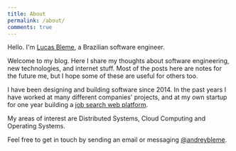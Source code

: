```yaml
---
title: About
permalink: /about/
comments: true
---
```


Hello. I'm [Lucas Bleme](https://www.linkedin.com/in/andreybleme/), a Brazilian software engineer.

Welcome to my blog. Here I share my thoughts about software engineering, new technologies, and internet stuff. Most of the posts here are notes for the future me, but I hope some of these are useful for others too.

I have been designing and building software since 2014. In the past years I have worked at many different companies' projects, and at my own startup for one year building a [job search web platform](https://vulpi.com.br/).

My areas of interest are Distributed Systems, Cloud Computing and Operating Systems.

Feel free to get in touch by sending an email or messaging [@andreybleme](https://twitter.com/andreybleme).
